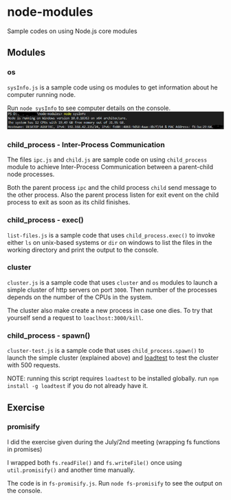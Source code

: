# node-modules
Sample codes on using Node.js core modules

## Modules
 
### os
`sysInfo.js` is a sample code using os modules to get information about he computer running node. 

Run `node sysInfo` to see computer details on the console. 
![example](https://github.com/OmarAlghamdi/node-modules/blob/master/img/sysInfo-sample.png)

### child_process - Inter-Process Communication
The files `ipc.js` and `child.js` are sample code on using `child_process` module to achieve Inter-Process Communication between a parent-child node processes.

Both the parent process `ipc` and the child process `child` send message to the other process. Also the parent process listen for exit event on the child process to exit as soon as its child finishes.

### child_process - exec()
`list-files.js` is a sample code that uses `child_process.exec()` to invoke either `ls` on unix-based systems or `dir` on windows to list the files in the working directory and print the output to the console. 

### cluster
`cluster.js` is a sample code that uses `cluster` and `os` modules to launch a simple cluster of http servers on port `3000`. Then number of the processes depends on the number of the CPUs in the system.

The cluster also make create a new process in case one dies. To try that yourself send a request to `loaclhost:3000/kill`.

### child_process - spawn()
`cluster-test.js` is a sample code that uses `child_process.spawn()` to launch the simple cluster (explained above) and [loadtest](https://www.npmjs.com/package/loadtest) to test the cluster with 500 requests.

NOTE: running this script requires `loadtest` to be installed globally. run `npm install -g loadtest` if you do not already have it.

## Exercise
### promisify
I did the exercise given during the July/2nd meeting (wrapping fs functions in promises)

I wrapped  both `fs.readFile()` and `fs.writeFile()` once using `util.promisify()` and another time manually.

The code is in `fs-promisify.js`. Run `node fs-promisify` to see the output on the console.